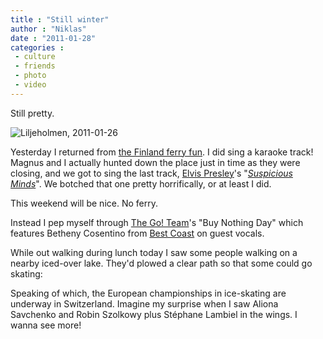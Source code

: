 ```yaml
---
title : "Still winter"
author : "Niklas"
date : "2011-01-28"
categories : 
 - culture
 - friends
 - photo
 - video
---
```


Still pretty.

![Liljeholmen, 2011-01-26](http://farm6.static.flickr.com/5216/5390153998_a3c4b51782.jpg)

Yesterday I returned from [the Finland ferry fun](https://niklasblog.com/?p=6131). I did sing a karaoke track! Magnus and I actually hunted down the place just in time as they were closing, and we got to sing the last track, [Elvis Presley](http://en.wikipedia.org/wiki/Elvis%20Presley)'s "_[Suspicious Minds](http://en.wikipedia.org/wiki/Suspicious%20Minds)_". We botched that one pretty horrifically, or at least I did.

This weekend will be nice. No ferry.

Instead I pep myself through [The Go! Team](http://en.wikipedia.org/wiki/The%20Go%21%20Team)'s "Buy Nothing Day" which features Betheny Cosentino from [Best Coast](http://en.wikipedia.org/wiki/Best%20Coast) on guest vocals.

While out walking during lunch today I saw some people walking on a nearby iced-over lake. They'd plowed a clear path so that some could go skating:

<script id="vidjs" language="javascript" src="http://m.vid.ly/js/html5.js"></script>

Speaking of which, the European championships in ice-skating are underway in Switzerland. Imagine my surprise when I saw Aliona Savchenko and Robin Szolkowy plus Stéphane Lambiel in the wings. I wanna see more!
